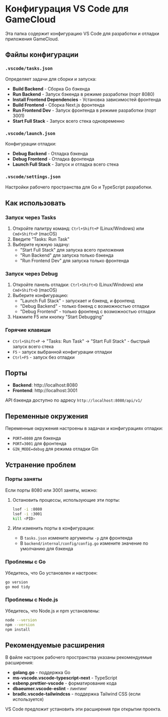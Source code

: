 # Конфигурация VS Code для GameCloud

Эта папка содержит конфигурацию VS Code для разработки и отладки приложения GameCloud.

## Файлы конфигурации

### `.vscode/tasks.json`
Определяет задачи для сборки и запуска:

- **Build Backend** - Сборка Go бэкенда
- **Run Backend** - Запуск бэкенда в режиме разработки (порт 8080)
- **Install Frontend Dependencies** - Установка зависимостей фронтенда
- **Build Frontend** - Сборка Next.js фронтенда
- **Run Frontend Dev** - Запуск фронтенда в режиме разработки (порт 3001)
- **Start Full Stack** - Запуск всего стека одновременно

### `.vscode/launch.json`
Конфигурации отладки:

- **Debug Backend** - Отладка бэкенда
- **Debug Frontend** - Отладка фронтенда
- **Launch Full Stack** - Запуск и отладка всего стека

### `.vscode/settings.json`
Настройки рабочего пространства для Go и TypeScript разработки.

## Как использовать

### Запуск через Tasks

1. Откройте палитру команд: `Ctrl+Shift+P` (Linux/Windows) или `Cmd+Shift+P` (macOS)
2. Введите "Tasks: Run Task"
3. Выберите нужную задачу:
   - "Start Full Stack" для запуска всего приложения
   - "Run Backend" для запуска только бэкенда
   - "Run Frontend Dev" для запуска только фронтенда

### Запуск через Debug

1. Откройте панель отладки: `Ctrl+Shift+D` (Linux/Windows) или `Cmd+Shift+D` (macOS)
2. Выберите конфигурацию:
   - "Launch Full Stack" - запускает и бэкенд, и фронтенд
   - "Debug Backend" - только бэкенд с возможностью отладки
   - "Debug Frontend" - только фронтенд с возможностью отладки
3. Нажмите F5 или кнопку "Start Debugging"

### Горячие клавиши

- `Ctrl+Shift+P` → "Tasks: Run Task" → "Start Full Stack" - быстрый запуск всего стека
- `F5` - запуск выбранной конфигурации отладки
- `Ctrl+F5` - запуск без отладки

## Порты

- **Backend**: http://localhost:8080
- **Frontend**: http://localhost:3001

API бэкенда доступно по адресу `http://localhost:8080/api/v1/`

## Переменные окружения

Переменные окружения настроены в задачах и конфигурациях отладки:

- `PORT=8080` для бэкенда
- `PORT=3001` для фронтенда
- `GIN_MODE=debug` для режима отладки Gin

## Устранение проблем

### Порты заняты
Если порты 8080 или 3001 заняты, можно:

1. Остановить процессы, использующие эти порты:
   ```bash
   lsof -i :8080
   lsof -i :3001
   kill <PID>
   ```

2. Или изменить порты в конфигурации:
   - В `tasks.json` измените аргументы `-p` для фронтенда
   - В `backend/internal/config/config.go` измените значение по умолчанию для бэкенда

### Проблемы с Go
Убедитесь, что Go установлен и настроен:
```bash
go version
go mod tidy
```

### Проблемы с Node.js
Убедитесь, что Node.js и npm установлены:
```bash
node --version
npm --version
npm install
```

## Рекомендуемые расширения

В файле настроек рабочего пространства указаны рекомендуемые расширения:

- **golang.go** - поддержка Go
- **ms-vscode.vscode-typescript-next** - TypeScript
- **esbenp.prettier-vscode** - форматирование кода
- **dbaeumer.vscode-eslint** - линтинг
- **bradlc.vscode-tailwindcss** - поддержка Tailwind CSS (если используется)

VS Code предложит установить эти расширения при открытии проекта.
